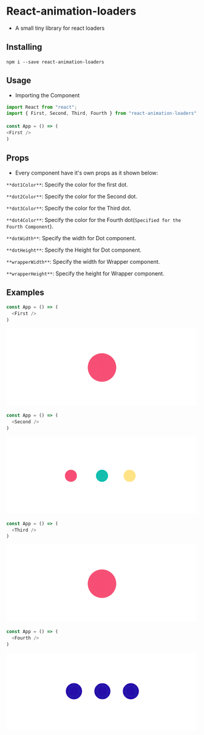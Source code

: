 # React-animation-loaders

- A small tiny library for react loaders 

## Installing
```
npm i --save react-animation-loaders
```

## Usage

- Importing the Component

```js
import React from "react";
import { First, Second, Third, Fourth } from "react-animation-loaders";

const App = () => (
<First />
)

```
## Props
- Every component have it's own props as it shown below: 

`**dot1Color**`: Specify the color for the first dot.

`**dot2Color**`: Specify the color for the Second dot.

`**dot3Color**`: Specify the color for the Third dot.

`**dot4Color**`: Specify the color for the Fourth dot(`Specified for the Fourth Component`).

`**dotWidth**`: Specify the width for Dot component.

`**dotHeight**`: Specify the Height for Dot component.

`**wrapperWidth**`: Specify the width for Wrapper component.

`**wrapperHeight**`: Specify the height for Wrapper component.


## Examples

```js
const App = () => (
  <First />
)
```
![alt text](https://github.com/awnigharbia/react-animation-loaders/blob/master/demos/1.gif "First component")


```js
const App = () => (
  <Second />
)
```
![alt text](https://github.com/awnigharbia/react-animation-loaders/blob/master/demos/2.gif "Second component")

```js
const App = () => (
  <Third />
)
```
![alt text](https://github.com/awnigharbia/react-animation-loaders/blob/master/demos/3.gif "Third component")

```js
const App = () => (
  <Fourth />
)
```
![alt text](https://github.com/awnigharbia/react-animation-loaders/blob/master/demos/4.gif "Fourth component")
